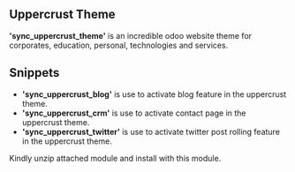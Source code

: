 Uppercrust Theme
----------------

**'sync_uppercrust_theme'** is an incredible odoo website theme for corporates, education, personal, technologies and services.

Snippets
--------

* **'sync_uppercrust_blog'** is use to activate blog feature in the uppercrust theme.
* **'sync_uppercrust_crm'**  is use to activate contact page in the uppercrust theme.
* **'sync_uppercrust_twitter'** is use to activate twitter post rolling feature in the uppercrust theme.

Kindly unzip attached module and install with this module.
